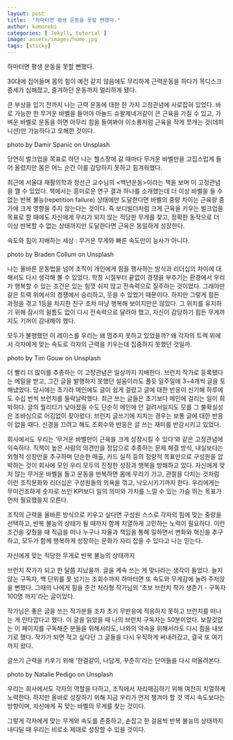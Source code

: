 ```yaml
---
layout: post
title:  "하마터면 평생 운동을 못할 뻔했다."
author: komorebi
categories: [ Jekyll, tutorial ]
image: assets/images/home.jpg
tags: [sticky]
---
```



하마터면 평생 운동을 못할 뻔했다.


 30대에 접어들며 몸의 힘이 예전 같지 않음에도 무리하게 근력운동을 하다가 목디스크 증세가 심해졌고, 즐겨하던 운동까지 멀리하게 됐다.



 큰 부상을 입기 전까지 나는 근력 운동에 대한 한 가지 고정관념에 사로잡혀 있었다. 바로 가능한 한 무거운 바벨을 들어야 아놀드 슈왈제네거같이 큰 근육을 가질 수 있고, 가벼운 바벨로 운동을 하면 아무리 힘을 들여봐야 이소룡처럼 근육을 작게 쪼개는 것(데피니션)만 가능하다고 오해한 것이다.




photo by Damir Spanic on Unsplash


 당연히 벌크업을 목표로 하던 나는 헬스장에 갈 때마다 무거운 바벨만을 고집스럽게 들어 올렸지만 몸은 어느 순간 이를 감당하지 못하고 힘겨워했다.
 
 최근에 서울대 재활의학과 정선근 교수님의 <백년운동>이라는 책을 보며 이 고정관념을 깰 수 있었다. 책에서는 흥미로운 연구 결과 하나를 소개했는데 더 이상 바벨을 들 수 없는 반복 불능(repetition failure) 상태에만 도달한다면 바벨의 중량 차이는 근육량 증가에 크게 영향을 주지 않는다는 것이다. 즉 보디빌더처럼 크게 근육을 키우는 벌크업을 목표로 할 때에도 자신에게 무리가 되지 않는 적당한 무게를 찾고, 정확한 동작으로 더 이상 반복할 수 없는 상태까지만 도달한다면 근육은 동일하게 성장한다.

 



속도와 힘이 지배하는 세상
: 무거운 무게와 빠른 속도만이 능사가 아니다.




photo by Braden Collum on Unsplash

 나는 올바른 운동법을 넘어 조직이 개인에게 힘을 행사하는 방식과 리더십의 차이에 대해서도 다시 생각해 볼 수 있었다. 학창 시절부터 끝없이 경쟁을 부추기는 환경에서 우리가 행복할 수 있는 조건은 있는 힘껏 쉬지 않고 전속력으로 질주하는 것이었다. 그래야만 같은 트랙 위에서의 경쟁에서 승리하고, 웃을 수 있었기 때문이다. 하지만 그렇게 힘든 과정을 겪고 1등을 차지한 친구 조차 마냥 행복해 보이지만은 않았다. 그 위치를 유지하기 위해 잠시의 쉴틈도 없이 다시 전속력으로 달려야 했고, 자신이 감당하기 힘든 무게까지도 기꺼이 감내해야 했다.



 모두가 불행했던 이 레이스를 우리는 왜 멈추지 못하고 있었을까? 왜 각자의 트랙 위에서 각자에게 맞는 속도로 각자의 근력을 키우는데 집중하지 못했던 것일까.




photo by Tim Gouw on Unsplash


 더 빨리 더 많이를 추종하는 이 고정관념은 일상까지 지배한다. 브런치 작가로 등록됐다는 메일을 받고, 그간 글을 발행하지 못했던 설움이라도 풀듯 일주일에 3~4개씩 글을 토해냈었다. 당시에는 초기라 메인에도 글이 쉽게 걸렸고 글에 대한 반응이 신기해 하루에도 수십 번씩 브런치를 들락날락했다. 최근 쓰는 글들은 초기보다 메인에 걸리는 일이 희박하다. 글의 퀄리티가 낮아졌을 수도 단순히 메인에 안 걸려서일지도 모를 그 불확실성은 조바심으로 어김없이 찾아왔다. 브런치 글쓰기에 지치는 경우는 보통 글에 대한 반응이 없을 때다. 신경을 끄려고 해도 조회수와 반응은 글 쓰는 재미를 반감시키고 있었다.


 회사에서도 우리는 ‘무거운 바벨만이 근육을 크게 성장시킬 수 있다’와 같은 고정관념에 익숙하다. 직책이 높은 사람의 의견만을 정답으로 추종하는 문제 해결 방식, 내실보다는 외형적 성장만을 추구하며 단순한 매출, 카드 실적 등의 정량적 목표만으로 구성원을 압박하는 것이 회사에 모인 우리 모두의 진정한 성장과 행복을 방해하고 있다. 자신에게 맞지 않는 무거운 바벨을 들고 운동을 반복하면 몸에 무리가 가고, 관절을 다치는 것처럼 이런 조직문화와 리더십은 구성원들의 의욕을 꺾고, 낙오시키기까지 한다. 우리에게는 무미건조하게 숫자로 쓰인 KPI보다 일의 의미와 가치를 느낄 수 있는 가슴 뛰는 목표가 먼저 필요했을지 모른다.

 
 조직의 근력을 올바른 방식으로 키우고 싶다면 구성원 스스로 각자의 힘에 맞는 중량을 선택하고, 반복 불능의 상태가 될 때까지 함께 치열하게 고민하는 노력이 필요하다. 이런 조건을 갖췄을 때 직급을 떠나 누구나 자율과 책임을 통해 일하면서 변화와 혁신을 추구하고, 모두가 함께 행복하게 성장하는 문화가 자리 잡을 수 있다고 나는 믿는다.
 

자신에게 맞는 적당한 무게로
반복 불능의 상태까지

 브런치 작가가 되고 한 달쯤 지났을까. 글을 계속 쓰는 게 맞나라는 생각이 들었다. 늘지 않는 구독자, 백 단위를 못 넘기는 조회수까지 하마터면 또 속도와 무게감에 눌려 주저앉을 뻔했다. 그때의 나에게 힘을 준건 처리형 작가님의 '초보 브런치 작가 생존기 - 구독자 100명 까지'라는 글이었다.



 작가님은 좋은 글을 쓰는 작가분들 조차 초기 무반응에 적응하지 못하고 브런치를 떠나는 게 안타깝다고 했다. 이 글을 읽었을 때 나의 브런치 구독자는 50분이었다. 보잘것없는 이 페이지를 구독해준 분들을 위해서라도, 나와의 약속을 위해서라도 다시 힘을 내보기로 했다. 작가가 되면 적고 싶다던 그 글들을 다시 우직하게 써내려갔고, 결국 또 여기까지 왔다.



 글쓰기 근력을 키우기 위해 '한결같이, 나답게, 꾸준히'라는 단어들을 다시 떠올려본다.




photo by Natalie Pedigo on Unsplash


 우리는 회사에서도 각자의 역할을 다하고, 조직에서 자리매김하기 위해 여전히 치열하게 노력한다. 하지만 올바로 성장하기 위해 지금 우리가 먼저 챙겨야 할 것 역시 속도보다는 방향이며, 자신에게 꼭 맞는 바벨의 무게를 찾는 것이다.



 그렇게 각자에게 맞는 무게와 속도를 존중하고, 손잡고 한 걸음씩 반복 불능의 상태까지 내디딜 때 우리는 비로소 제대로 성장할 수 있을 것이다.

